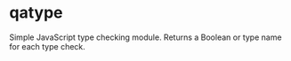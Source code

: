 # qatype
Simple JavaScript type checking module. Returns a Boolean or type name for each type check.
